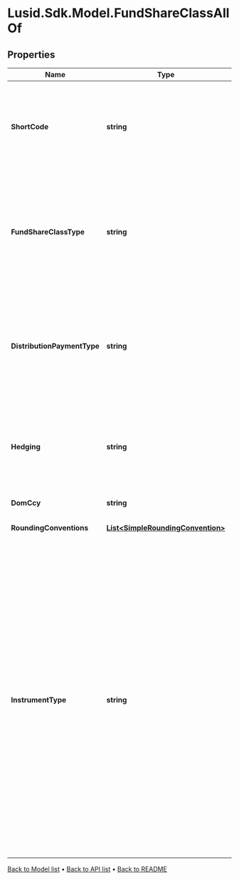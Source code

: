 # Lusid.Sdk.Model.FundShareClassAllOf

## Properties

Name | Type | Description | Notes
------------ | ------------- | ------------- | -------------
**ShortCode** | **string** | A short identifier, unique across a single fund, usually made up of the ShareClass components. Eg \&quot;A Accumulation Euro Hedged Class\&quot; could become \&quot;A Acc H EUR\&quot;. | 
**FundShareClassType** | **string** | The type of distribution that the ShareClass will calculate. Can be either &#39;Income&#39; or &#39;Accumulation&#39; - Income classes will pay out and Accumulation classes will retain their ShareClass attributable income.    Supported string (enumeration) values are: [Income, Accumulation]. | 
**DistributionPaymentType** | **string** | The tax treatment applied to any distributions calculated within the ShareClass. Can be either &#39;Net&#39; (Distribution Calculated net of tax) or &#39;Gross&#39; (Distribution calculated gross of tax).    Supported string (enumeration) values are: [Gross, Net]. | 
**Hedging** | **string** | A flag to indicate the ShareClass is operating currency hedging as a means to limit currency risk as part of it&#39;s investment strategy.    Supported string (enumeration) values are: [Invalid, None, ApplyHedging]. | 
**DomCcy** | **string** | The domestic currency of the instrument. | 
**RoundingConventions** | [**List&lt;SimpleRoundingConvention&gt;**](SimpleRoundingConvention.md) | Rounding Convention used for the FundShareClass quotes | [optional] 
**InstrumentType** | **string** | The available values are: QuotedSecurity, InterestRateSwap, FxForward, Future, ExoticInstrument, FxOption, CreditDefaultSwap, InterestRateSwaption, Bond, EquityOption, FixedLeg, FloatingLeg, BespokeCashFlowsLeg, Unknown, TermDeposit, ContractForDifference, EquitySwap, CashPerpetual, CapFloor, CashSettled, CdsIndex, Basket, FundingLeg, FxSwap, ForwardRateAgreement, SimpleInstrument, Repo, Equity, ExchangeTradedOption, ReferenceInstrument, ComplexBond, InflationLinkedBond, InflationSwap, SimpleCashFlowLoan, TotalReturnSwap, InflationLeg, FundShareClass, FlexibleLoan, UnsettledCash, Cash, MasteredInstrument, LoanFacility, FlexibleDeposit | 

[Back to Model list](../README.md#documentation-for-models) &#8226; [Back to API list](../README.md#documentation-for-api-endpoints) &#8226; [Back to README](../README.md)

